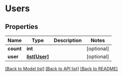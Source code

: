 # Users

## Properties
Name | Type | Description | Notes
------------ | ------------- | ------------- | -------------
**count** | **int** |  | [optional] 
**user** | [**list[User]**](User.md) |  | [optional] 

[[Back to Model list]](../README.md#documentation-for-models) [[Back to API list]](../README.md#documentation-for-api-endpoints) [[Back to README]](../README.md)


